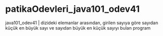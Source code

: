 # patikaOdevleri_java101_odev41
java101_odev41 | dizideki elemanlar arasından, girilen sayıya göre sayıdan küçük en büyük sayı ve sayıdan büyük en küçük sayıyı bulan program
